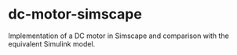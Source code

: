 # dc-motor-simscape
Implementation of a DC motor in Simscape and comparison with the equivalent Simulink model.
